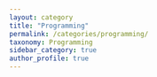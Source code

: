 ```yaml
---
layout: category
title: "Programming"
permalink: /categories/programming/
taxonomy: Programming
sidebar_category: true
author_profile: true
---
```

